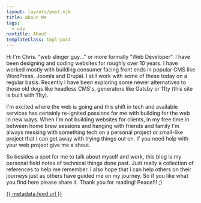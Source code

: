 ```yaml
---
layout: layouts/post.njk
title: About Me
tags:
  - nav
navtitle: About
templateClass: tmpl-post
---
```


Hi I'm Chris. "web slinger guy..." or more formally "Web Developer". I have been designing and coding websites for roughly over 10 years. I have worked mostly with building consumer facing front ends in popular CMS like WordPress, Joomla and Drupal. I still work with some of these today on a regular basis. Recently I have been exploring some newer alternatives to those old dogs like headless CMS's, generators like Gatsby or 11ty (this site is built with 11ty).

I'm excited where the web is going and this shift in tech and available services has certainly re-ignited passions for me with building for the web in new ways. When I'm not building websites for clients, in my free time in between home brew sessions and hanging with friends and family I'm always messing with something tech on a personal project or small-like project that I can get away with trying things out on. If you need help with your web project give me a shout.

So besides a spot for me to talk about myself and work, this blog is my personal field notes of technical things done past. Just really a collection of references to help me remember. I also hope that I can help others on their journeys just as others have guided me on my journey. So if you like what you find here please share it. Thank you for reading! Peace!!! ;)

<a href="{{ metadata.feed.url }}">{{ metadata.feed.url }}</a></p>
